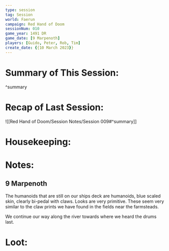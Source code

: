 ```yaml
---
type: session
tag: Session
world: Faerun
campaign: Red Hand of Doom
sessionNum: 010
game_year: 1491 DR
game_date: [9 Marpenoth]
players: [Guido, Peter, Rob, Tim]
create_date: {{10 March 2023}}
---
```




# Summary of This Session:

^summary

# Recap of Last Session:
![[Red Hand of Doom/Session Notes/Session 009#^summary]]

# Housekeeping:

# Notes:
## 9 Marpenoth
The humanoids that are still on our ships deck are humanoids, blue scaled skin, clearly bi-pedal with claws. Looks are very primitive. These seem very similar to the claw prints we have found in the fields near the farmsteads.

We continue our way along the river towards where we heard the drums last.
# Loot:
